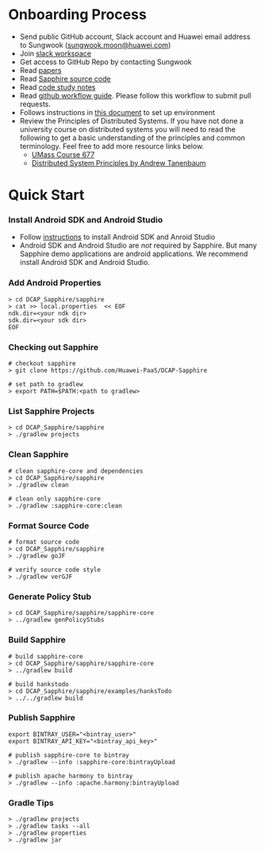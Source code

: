 # Onboarding Process

* Send public GitHub account, Slack account and Huawei email address to Sungwook (sungwook.moon@huawei.com)
* Join [slack workspace](https://huawei.slack.com/)
* Get access to GitHub Repo by contacting Sungwook
* Read [papers](https://sapphire.cs.washington.edu/research/)
* Read [Sapphire source code](https://sapphire.cs.washington.edu/code.html)
* Read [code study notes](./docs/code_study/)
* Read [github workflow guide](https://github.com/kubernetes/community/blob/master/contributors/guide/github-workflow.md). Please follow this workflow to submit pull requests.
* Follows instructions in [this document](https://github.com/Huawei-PaaS/DCAP-Sapphire/blob/master/docs/Development.md) to set up environment
* Review the Principles of Distributed Systems. If you have not done a university course on distributed systems you will need to read the following to get a basic understanding of the principles and common terminology. Feel free to add more resource links below.
  * [UMass Course 677](http://lass.cs.umass.edu/~shenoy/courses/677/)
  * [Distributed System Principles by Andrew Tanenbaum](https://www.amazon.com/Distributed-Systems-Principles-Andrew-Tanenbaum/dp/153028175X)


# Quick Start
### Install Android SDK and Android Studio
* Follow [instructions](https://developer.android.com/studio/) to install Android SDK and Anroid Studio
* Android SDK and Android Studio are *not* required by Sapphire. But many Sapphire demo applications are android applications. We recommend install Android SDK and Android Studio.

### Add Android Properties
```shell
> cd DCAP_Sapphire/sapphire
> cat >> local.properties  << EOF
ndk.dir=<your ndk dir>
sdk.dir=<your sdk dir>
EOF
```

### Checking out Sapphire
```shell
# checkout sapphire
> git clone https://github.com/Huawei-PaaS/DCAP-Sapphire

# set path to gradlew
> export PATH=$PATH:<path to gradlew>
```

### List Sapphire Projects
```shell
> cd DCAP_Sapphire/sapphire
> ./gradlew projects
```

### Clean Sapphire
```shell
# clean sapphire-core and dependencies
> cd DCAP_Sapphire/sapphire
> ./gradlew clean

# clean only sapphire-core
> ./gradlew :sapphire-core:clean
```

### Format Source Code
```shell
# format source code
> cd DCAP_Sapphire/sapphire
> ./gradlew goJF

# verify source code style
> ./gradlew verGJF
```

### Generate Policy Stub
```shell
> cd DCAP_Sapphire/sapphire/sapphire-core
> ../gradlew genPolicyStubs
```

### Build Sapphire
```shell
# build sapphire-core
> cd DCAP_Sapphire/sapphire/sapphire-core
> ../gradlew build

# build hankstodo
> cd DCAP_Sapphire/sapphire/examples/hanksTodo
> ../../gradlew build
```

### Publish Sapphire 
```shell
export BINTRAY_USER="<bintray_user>"
export BINTRAY_API_KEY="<bintray_api_key>"

# publish sapphire-core to bintray
> ./gradlew --info :sapphire-core:bintrayUpload

# publish apache harmony to bintray
> ./gradlew --info :apache.harmony:bintrayUpload
```

### Gradle Tips
```shell
> ./gradlew projects
> ./gradlew tasks --all
> ./gradlew properties
> ./gradlew jar
```

